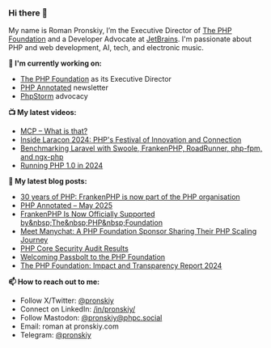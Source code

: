 ### Hi there 👋

My name is Roman Pronskiy, I’m the Executive Director of [The PHP Foundation](https://thephp.foundation/) and a Developer Advocate at [JetBrains](https://www.jetbrains.com/). I'm passionate about PHP and web development, AI, tech, and electronic music.

**👷 I'm currently working on:**
- [The PHP Foundation](http://thephp.foundation/) as its Executive Director
- [PHP Annotated](https://info.jetbrains.com/PHP-Annotated-Subscription.html) newsletter
- [PhpStorm](https://jetbrains.com/phpstorm/) advocacy

**📺 My latest videos:**
- [MCP – What is that?](https://www.youtube.com/watch?v=qPVtVulhFC4)
- [Inside Laracon 2024: PHP's Festival of Innovation and Connection](https://www.youtube.com/watch?v=WDitiAjJg7g)
- [Benchmarking Laravel with Swoole, FrankenPHP, RoadRunner, php-fpm, and ngx-php](https://www.youtube.com/watch?v=ZB129Tjkas8)
- [Running PHP 1.0 in 2024](https://www.youtube.com/watch?v=0BPExYh5Anw)

**📜 My latest blog posts:**
<!-- BLOG-POST-LIST:START -->
- [30 years of PHP: FrankenPHP is now part of the PHP organisation](https://thephp.foundation/blog/2025/06/08/php-30/)
- [PHP Annotated – May 2025](https://blog.jetbrains.com/phpstorm/2025/05/php-annotated-may-2025/)
- [FrankenPHP Is Now Officially Supported by&amp;nbsp;The&amp;nbsp;PHP&amp;nbsp;Foundation](https://thephp.foundation/blog/2025/05/15/frankenphp/)
- [Meet Manychat: A PHP Foundation Sponsor Sharing Their PHP Scaling Journey](https://thephp.foundation/blog/2025/05/09/manychat-powered-by-php/)
- [PHP Core Security Audit Results](https://thephp.foundation/blog/2025/04/10/php-core-security-audit-results/)
- [Welcoming Passbolt to the PHP Foundation](https://thephp.foundation/blog/2025/04/03/welcoming-passbolt-to-the-php-foundation/)
- [The PHP Foundation: Impact and Transparency Report 2024](https://thephp.foundation/blog/2025/03/31/transparency-and-impact-report-2024/)
<!-- BLOG-POST-LIST:END -->

**📫 How to reach out to me:**
- Follow X/Twitter: [@pronskiy](https://twitter.com/pronskiy)
- Connect on LinkedIn: [/in/pronskiy/](https://www.linkedin.com/in/pronskiy/)
- Follow Mastodon: [@pronskiy@phpc.social](https://phpc.social/@pronskiy)
- Email: roman at pronskiy.com
- Telegram: [@pronskiy](https://t.me/pronskiy)

<!--
- 💬 Ask me about [PhpStorm](https://www.jetbrains.com/phpstorm/) and PHP.

Here are some ideas to get you started:

- 🔭 I’m currently working on ...
- 🌱 I’m currently learning ...
- 👯 I’m looking to collaborate on ...
- 🤔 I’m looking for help with ...
- 💬 Ask me about ...
- 📫 How to reach me: ...
- 😄 Pronouns: ...
- ⚡ Fun fact: ...
-->
